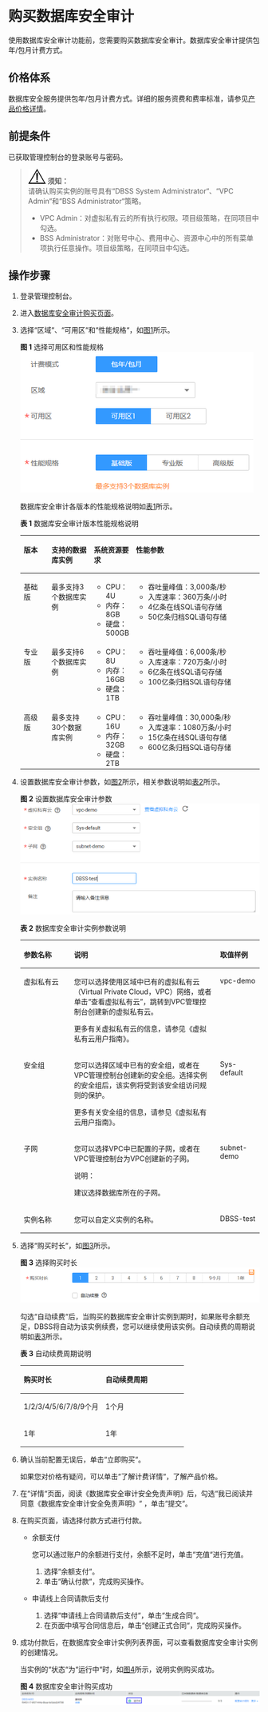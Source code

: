 # 购买数据库安全审计<a name="ZH-CN_TOPIC_0178858385"></a>

使用数据库安全审计功能前，您需要购买数据库安全审计。数据库安全审计提供包年/包月计费方式。

## 价格体系<a name="section17594129316"></a>

数据库安全服务提供包年/包月计费方式。详细的服务资费和费率标准，请参见[产品价格详情](https://www.huaweicloud.com/price_detail.html#/dbss_detail)。

## 前提条件<a name="section5851935174110"></a>

已获取管理控制台的登录账号与密码。

>![](public_sys-resources/icon-notice.gif) **须知：**   
>请确认购买实例的账号具有“DBSS System Administrator“、“VPC Admin“和“BSS Administrator“策略。  
>-   VPC Admin：对虚拟私有云的所有执行权限。项目级策略，在同项目中勾选。  
>-   BSS Administrator：对账号中心、费用中心、资源中心中的所有菜单项执行任意操作。项目级策略，在同项目中勾选。  

## 操作步骤<a name="section17091287421"></a>

1.  登录管理控制台。
2.  进入[数据库安全审计购买页面](https://console.huaweicloud.com/scc/#/sccPurchaseDBSSAudit)。
3.  选择“区域“、“可用区“和“性能规格“，如[图1](#zh-cn_topic_0161005736_fig5399172212414)所示。

    **图 1**  选择可用区和性能规格<a name="zh-cn_topic_0161005736_fig5399172212414"></a>  
    ![](figures/选择可用区和性能规格.png "选择可用区和性能规格")

    数据库安全审计各版本的性能规格说明如[表1](#zh-cn_topic_0182403334_zh-cn_topic_0110856029_table8767123235)所示。

    **表 1**  数据库安全审计版本性能规格说明

    <a name="zh-cn_topic_0182403334_zh-cn_topic_0110856029_table8767123235"></a>
    <table><thead align="left"><tr id="zh-cn_topic_0182403334_zh-cn_topic_0110856029_row376723137"><th class="cellrowborder" valign="top" width="11.77%" id="mcps1.2.5.1.1"><p id="zh-cn_topic_0182403334_zh-cn_topic_0110856029_p16767938316"><a name="zh-cn_topic_0182403334_zh-cn_topic_0110856029_p16767938316"></a><a name="zh-cn_topic_0182403334_zh-cn_topic_0110856029_p16767938316"></a>版本</p>
    </th>
    <th class="cellrowborder" valign="top" width="17.96%" id="mcps1.2.5.1.2"><p id="zh-cn_topic_0182403334_zh-cn_topic_0110856029_p157671431632"><a name="zh-cn_topic_0182403334_zh-cn_topic_0110856029_p157671431632"></a><a name="zh-cn_topic_0182403334_zh-cn_topic_0110856029_p157671431632"></a>支持的数据库实例</p>
    </th>
    <th class="cellrowborder" valign="top" width="16.3%" id="mcps1.2.5.1.3"><p id="zh-cn_topic_0182403334_zh-cn_topic_0110856029_p49212281930"><a name="zh-cn_topic_0182403334_zh-cn_topic_0110856029_p49212281930"></a><a name="zh-cn_topic_0182403334_zh-cn_topic_0110856029_p49212281930"></a>系统资源要求</p>
    </th>
    <th class="cellrowborder" valign="top" width="53.97%" id="mcps1.2.5.1.4"><p id="zh-cn_topic_0182403334_zh-cn_topic_0110856029_p17261323835"><a name="zh-cn_topic_0182403334_zh-cn_topic_0110856029_p17261323835"></a><a name="zh-cn_topic_0182403334_zh-cn_topic_0110856029_p17261323835"></a>性能参数</p>
    </th>
    </tr>
    </thead>
    <tbody><tr id="zh-cn_topic_0182403334_zh-cn_topic_0110856029_row137671535310"><td class="cellrowborder" valign="top" width="11.77%" headers="mcps1.2.5.1.1 "><p id="zh-cn_topic_0182403334_zh-cn_topic_0110856029_p177671731231"><a name="zh-cn_topic_0182403334_zh-cn_topic_0110856029_p177671731231"></a><a name="zh-cn_topic_0182403334_zh-cn_topic_0110856029_p177671731231"></a>基础版</p>
    </td>
    <td class="cellrowborder" valign="top" width="17.96%" headers="mcps1.2.5.1.2 "><p id="zh-cn_topic_0182403334_zh-cn_topic_0110856029_p1956081262319"><a name="zh-cn_topic_0182403334_zh-cn_topic_0110856029_p1956081262319"></a><a name="zh-cn_topic_0182403334_zh-cn_topic_0110856029_p1956081262319"></a>最多支持3个数据库实例</p>
    </td>
    <td class="cellrowborder" valign="top" width="16.3%" headers="mcps1.2.5.1.3 "><a name="zh-cn_topic_0182403334_zh-cn_topic_0110856029_ul59204115131"></a><a name="zh-cn_topic_0182403334_zh-cn_topic_0110856029_ul59204115131"></a><ul id="zh-cn_topic_0182403334_zh-cn_topic_0110856029_ul59204115131"><li>CPU：4U</li><li>内存：8GB</li><li>硬盘：500GB</li></ul>
    </td>
    <td class="cellrowborder" valign="top" width="53.97%" headers="mcps1.2.5.1.4 "><a name="zh-cn_topic_0182403334_zh-cn_topic_0110856029_ul863917718128"></a><a name="zh-cn_topic_0182403334_zh-cn_topic_0110856029_ul863917718128"></a><ul id="zh-cn_topic_0182403334_zh-cn_topic_0110856029_ul863917718128"><li>吞吐量峰值：3,000条/秒</li><li>入库速率：360万条/小时</li><li>4亿条在线SQL语句存储</li><li>50亿条归档SQL语句存储</li></ul>
    </td>
    </tr>
    <tr id="zh-cn_topic_0182403334_zh-cn_topic_0110856029_row17687317314"><td class="cellrowborder" valign="top" width="11.77%" headers="mcps1.2.5.1.1 "><p id="zh-cn_topic_0182403334_zh-cn_topic_0110856029_p147685316318"><a name="zh-cn_topic_0182403334_zh-cn_topic_0110856029_p147685316318"></a><a name="zh-cn_topic_0182403334_zh-cn_topic_0110856029_p147685316318"></a>专业版</p>
    </td>
    <td class="cellrowborder" valign="top" width="17.96%" headers="mcps1.2.5.1.2 "><p id="zh-cn_topic_0182403334_zh-cn_topic_0110856029_p7677195016416"><a name="zh-cn_topic_0182403334_zh-cn_topic_0110856029_p7677195016416"></a><a name="zh-cn_topic_0182403334_zh-cn_topic_0110856029_p7677195016416"></a>最多支持6个数据库实例</p>
    </td>
    <td class="cellrowborder" valign="top" width="16.3%" headers="mcps1.2.5.1.3 "><a name="zh-cn_topic_0182403334_zh-cn_topic_0110856029_ul18269153517136"></a><a name="zh-cn_topic_0182403334_zh-cn_topic_0110856029_ul18269153517136"></a><ul id="zh-cn_topic_0182403334_zh-cn_topic_0110856029_ul18269153517136"><li>CPU：8U</li><li>内存：16GB</li><li>硬盘：1TB</li></ul>
    </td>
    <td class="cellrowborder" valign="top" width="53.97%" headers="mcps1.2.5.1.4 "><a name="zh-cn_topic_0182403334_zh-cn_topic_0110856029_ul1131881116125"></a><a name="zh-cn_topic_0182403334_zh-cn_topic_0110856029_ul1131881116125"></a><ul id="zh-cn_topic_0182403334_zh-cn_topic_0110856029_ul1131881116125"><li>吞吐量峰值：6,000条/秒</li><li>入库速率：720万条/小时</li><li>6亿条在线SQL语句存储</li><li>100亿条归档SQL语句存储</li></ul>
    </td>
    </tr>
    <tr id="zh-cn_topic_0182403334_zh-cn_topic_0110856029_row127687318315"><td class="cellrowborder" valign="top" width="11.77%" headers="mcps1.2.5.1.1 "><p id="zh-cn_topic_0182403334_zh-cn_topic_0110856029_p147687316313"><a name="zh-cn_topic_0182403334_zh-cn_topic_0110856029_p147687316313"></a><a name="zh-cn_topic_0182403334_zh-cn_topic_0110856029_p147687316313"></a>高级版</p>
    </td>
    <td class="cellrowborder" valign="top" width="17.96%" headers="mcps1.2.5.1.2 "><p id="zh-cn_topic_0182403334_zh-cn_topic_0110856029_p14366755544"><a name="zh-cn_topic_0182403334_zh-cn_topic_0110856029_p14366755544"></a><a name="zh-cn_topic_0182403334_zh-cn_topic_0110856029_p14366755544"></a>最多支持30个数据库实例</p>
    </td>
    <td class="cellrowborder" valign="top" width="16.3%" headers="mcps1.2.5.1.3 "><a name="zh-cn_topic_0182403334_zh-cn_topic_0110856029_ul15153546134"></a><a name="zh-cn_topic_0182403334_zh-cn_topic_0110856029_ul15153546134"></a><ul id="zh-cn_topic_0182403334_zh-cn_topic_0110856029_ul15153546134"><li>CPU：16U</li><li>内存：32GB</li><li>硬盘：2TB</li></ul>
    </td>
    <td class="cellrowborder" valign="top" width="53.97%" headers="mcps1.2.5.1.4 "><a name="zh-cn_topic_0182403334_zh-cn_topic_0110856029_ul857521512121"></a><a name="zh-cn_topic_0182403334_zh-cn_topic_0110856029_ul857521512121"></a><ul id="zh-cn_topic_0182403334_zh-cn_topic_0110856029_ul857521512121"><li>吞吐量峰值：30,000条/秒</li><li>入库速率：1080万条/小时</li><li>15亿条在线SQL语句存储</li><li>600亿条归档SQL语句存储</li></ul>
    </td>
    </tr>
    </tbody>
    </table>

4.  设置数据库安全审计参数，如[图2](#zh-cn_topic_0161005736_fig141093558265)所示，相关参数说明如[表2](#zh-cn_topic_0161005736_table4295843716304)所示。

    **图 2**  设置数据库安全审计参数<a name="zh-cn_topic_0161005736_fig141093558265"></a>  
    ![](figures/设置数据库安全审计参数.png "设置数据库安全审计参数")

    **表 2**  数据库安全审计实例参数说明

    <a name="zh-cn_topic_0161005736_table4295843716304"></a>
    <table><thead align="left"><tr id="zh-cn_topic_0161005736_row4338993216304"><th class="cellrowborder" valign="top" width="21%" id="mcps1.2.4.1.1"><p id="zh-cn_topic_0161005736_p2492361616304"><a name="zh-cn_topic_0161005736_p2492361616304"></a><a name="zh-cn_topic_0161005736_p2492361616304"></a>参数名称</p>
    </th>
    <th class="cellrowborder" valign="top" width="61%" id="mcps1.2.4.1.2"><p id="zh-cn_topic_0161005736_p554697916304"><a name="zh-cn_topic_0161005736_p554697916304"></a><a name="zh-cn_topic_0161005736_p554697916304"></a>说明</p>
    </th>
    <th class="cellrowborder" valign="top" width="18%" id="mcps1.2.4.1.3"><p id="zh-cn_topic_0161005736_p4665219216304"><a name="zh-cn_topic_0161005736_p4665219216304"></a><a name="zh-cn_topic_0161005736_p4665219216304"></a>取值样例</p>
    </th>
    </tr>
    </thead>
    <tbody><tr id="zh-cn_topic_0161005736_row3896937416304"><td class="cellrowborder" valign="top" width="21%" headers="mcps1.2.4.1.1 "><p id="zh-cn_topic_0161005736_p43233810163143"><a name="zh-cn_topic_0161005736_p43233810163143"></a><a name="zh-cn_topic_0161005736_p43233810163143"></a>虚拟私有云</p>
    </td>
    <td class="cellrowborder" valign="top" width="61%" headers="mcps1.2.4.1.2 "><p id="zh-cn_topic_0161005736_p43931877142852"><a name="zh-cn_topic_0161005736_p43931877142852"></a><a name="zh-cn_topic_0161005736_p43931877142852"></a>您可以选择使用区域中已有的虚拟私有云（Virtual Private Cloud，VPC）网络，或者单击<span class="parmname" id="zh-cn_topic_0161005736_parmname1410684115716"><a name="zh-cn_topic_0161005736_parmname1410684115716"></a><a name="zh-cn_topic_0161005736_parmname1410684115716"></a>“查看虚拟私有云”</span>，跳转到VPC管理控制台创建新的虚拟私有云。</p>
    <p id="zh-cn_topic_0161005736_p12277754163143"><a name="zh-cn_topic_0161005736_p12277754163143"></a><a name="zh-cn_topic_0161005736_p12277754163143"></a>更多有关虚拟私有云的信息，请参见<span id="zh-cn_topic_0161005736_cite131068410570"><a name="zh-cn_topic_0161005736_cite131068410570"></a><a name="zh-cn_topic_0161005736_cite131068410570"></a>《虚拟私有云用户指南》</span>。</p>
    </td>
    <td class="cellrowborder" valign="top" width="18%" headers="mcps1.2.4.1.3 "><p id="zh-cn_topic_0161005736_p54974002163143"><a name="zh-cn_topic_0161005736_p54974002163143"></a><a name="zh-cn_topic_0161005736_p54974002163143"></a>vpc-demo</p>
    </td>
    </tr>
    <tr id="zh-cn_topic_0161005736_row1319658616304"><td class="cellrowborder" valign="top" width="21%" headers="mcps1.2.4.1.1 "><p id="zh-cn_topic_0161005736_p12055799163143"><a name="zh-cn_topic_0161005736_p12055799163143"></a><a name="zh-cn_topic_0161005736_p12055799163143"></a>安全组</p>
    </td>
    <td class="cellrowborder" valign="top" width="61%" headers="mcps1.2.4.1.2 "><p id="zh-cn_topic_0161005736_p36995663163143"><a name="zh-cn_topic_0161005736_p36995663163143"></a><a name="zh-cn_topic_0161005736_p36995663163143"></a>您可以选择区域中已有的安全组，或者在VPC管理控制台创建新的安全组。选择实例的安全组后，该实例将受到该安全组访问规则的保护。</p>
    <p id="zh-cn_topic_0161005736_p2552109019107"><a name="zh-cn_topic_0161005736_p2552109019107"></a><a name="zh-cn_topic_0161005736_p2552109019107"></a>更多有关安全组的信息，请参见<span id="zh-cn_topic_0161005736_cite710910418575"><a name="zh-cn_topic_0161005736_cite710910418575"></a><a name="zh-cn_topic_0161005736_cite710910418575"></a>《虚拟私有云用户指南》</span>。</p>
    </td>
    <td class="cellrowborder" valign="top" width="18%" headers="mcps1.2.4.1.3 "><p id="zh-cn_topic_0161005736_p43858740163143"><a name="zh-cn_topic_0161005736_p43858740163143"></a><a name="zh-cn_topic_0161005736_p43858740163143"></a>Sys-default</p>
    </td>
    </tr>
    <tr id="zh-cn_topic_0161005736_row16837105815489"><td class="cellrowborder" valign="top" width="21%" headers="mcps1.2.4.1.1 "><p id="zh-cn_topic_0161005736_p29202425163143"><a name="zh-cn_topic_0161005736_p29202425163143"></a><a name="zh-cn_topic_0161005736_p29202425163143"></a>子网</p>
    </td>
    <td class="cellrowborder" valign="top" width="61%" headers="mcps1.2.4.1.2 "><p id="zh-cn_topic_0161005736_p3006831191155"><a name="zh-cn_topic_0161005736_p3006831191155"></a><a name="zh-cn_topic_0161005736_p3006831191155"></a>您可以选择VPC中已配置的子网，或者在VPC管理控制台为VPC创建新的子网。</p>
    <div class="note" id="note12680155913916"><a name="note12680155913916"></a><a name="note12680155913916"></a><span class="notetitle"> 说明： </span><div class="notebody"><p id="p13681205953913"><a name="p13681205953913"></a><a name="p13681205953913"></a>建议选择数据库所在的子网。</p>
    </div></div>
    </td>
    <td class="cellrowborder" valign="top" width="18%" headers="mcps1.2.4.1.3 "><p id="zh-cn_topic_0161005736_p1305255163143"><a name="zh-cn_topic_0161005736_p1305255163143"></a><a name="zh-cn_topic_0161005736_p1305255163143"></a>subnet-demo</p>
    </td>
    </tr>
    <tr id="zh-cn_topic_0161005736_row2550998316304"><td class="cellrowborder" valign="top" width="21%" headers="mcps1.2.4.1.1 "><p id="zh-cn_topic_0161005736_p5304271416304"><a name="zh-cn_topic_0161005736_p5304271416304"></a><a name="zh-cn_topic_0161005736_p5304271416304"></a>实例名称</p>
    </td>
    <td class="cellrowborder" valign="top" width="61%" headers="mcps1.2.4.1.2 "><p id="zh-cn_topic_0161005736_p6040559116304"><a name="zh-cn_topic_0161005736_p6040559116304"></a><a name="zh-cn_topic_0161005736_p6040559116304"></a>您可以自定义实例的名称。</p>
    </td>
    <td class="cellrowborder" valign="top" width="18%" headers="mcps1.2.4.1.3 "><p id="zh-cn_topic_0161005736_p64106164142025"><a name="zh-cn_topic_0161005736_p64106164142025"></a><a name="zh-cn_topic_0161005736_p64106164142025"></a>DBSS-test</p>
    </td>
    </tr>
    </tbody>
    </table>

5.  选择“购买时长“，如[图3](#zh-cn_topic_0161005736_fig16802356463)所示。

    **图 3**  选择购买时长<a name="zh-cn_topic_0161005736_fig16802356463"></a>  
    ![](figures/选择购买时长-29.png "选择购买时长-29")

    勾选“自动续费“后，当购买的数据库安全审计实例到期时，如果账号余额充足，DBSS将自动为该实例续费，您可以继续使用该实例。自动续费的周期说明如[表3](#zh-cn_topic_0161005736_table826301613614)所示。

    **表 3**  自动续费周期说明

    <a name="zh-cn_topic_0161005736_table826301613614"></a>
    <table><thead align="left"><tr id="zh-cn_topic_0161005736_zh-cn_topic_0110855920_row826418166366"><th class="cellrowborder" valign="top" width="50%" id="mcps1.2.3.1.1"><p id="zh-cn_topic_0161005736_zh-cn_topic_0110855920_p1426415165362"><a name="zh-cn_topic_0161005736_zh-cn_topic_0110855920_p1426415165362"></a><a name="zh-cn_topic_0161005736_zh-cn_topic_0110855920_p1426415165362"></a>购买时长</p>
    </th>
    <th class="cellrowborder" valign="top" width="50%" id="mcps1.2.3.1.2"><p id="zh-cn_topic_0161005736_zh-cn_topic_0110855920_p12264131616366"><a name="zh-cn_topic_0161005736_zh-cn_topic_0110855920_p12264131616366"></a><a name="zh-cn_topic_0161005736_zh-cn_topic_0110855920_p12264131616366"></a>自动续费周期</p>
    </th>
    </tr>
    </thead>
    <tbody><tr id="zh-cn_topic_0161005736_zh-cn_topic_0110855920_row32642163361"><td class="cellrowborder" valign="top" width="50%" headers="mcps1.2.3.1.1 "><p id="zh-cn_topic_0161005736_zh-cn_topic_0110855920_p1726410167369"><a name="zh-cn_topic_0161005736_zh-cn_topic_0110855920_p1726410167369"></a><a name="zh-cn_topic_0161005736_zh-cn_topic_0110855920_p1726410167369"></a>1/2/3/4/5/6/7/8/9个月</p>
    </td>
    <td class="cellrowborder" valign="top" width="50%" headers="mcps1.2.3.1.2 "><p id="zh-cn_topic_0161005736_zh-cn_topic_0110855920_p426421613363"><a name="zh-cn_topic_0161005736_zh-cn_topic_0110855920_p426421613363"></a><a name="zh-cn_topic_0161005736_zh-cn_topic_0110855920_p426421613363"></a>1个月</p>
    </td>
    </tr>
    <tr id="zh-cn_topic_0161005736_zh-cn_topic_0110855920_row6317519183615"><td class="cellrowborder" valign="top" width="50%" headers="mcps1.2.3.1.1 "><p id="zh-cn_topic_0161005736_zh-cn_topic_0110855920_p531816198361"><a name="zh-cn_topic_0161005736_zh-cn_topic_0110855920_p531816198361"></a><a name="zh-cn_topic_0161005736_zh-cn_topic_0110855920_p531816198361"></a>1年</p>
    </td>
    <td class="cellrowborder" valign="top" width="50%" headers="mcps1.2.3.1.2 "><p id="zh-cn_topic_0161005736_zh-cn_topic_0110855920_p6318161963616"><a name="zh-cn_topic_0161005736_zh-cn_topic_0110855920_p6318161963616"></a><a name="zh-cn_topic_0161005736_zh-cn_topic_0110855920_p6318161963616"></a>1年</p>
    </td>
    </tr>
    </tbody>
    </table>

6.  确认当前配置无误后，单击“立即购买“。

    如果您对价格有疑问，可以单击“了解计费详情“，了解产品价格。

7.  在“详情“页面，阅读《数据库安全审计安全免责声明》后，勾选“我已阅读并同意《数据库安全审计安全免责声明》“  ，单击“提交“。
8.  在购买页面，请选择付款方式进行付款。
    -   余额支付

        您可以通过账户的余额进行支付，余额不足时，单击“充值“进行充值。

        1.  选择“余额支付“。
        2.  单击“确认付款“，完成购买操作。

    -   申请线上合同请款后支付
        1.  选择“申请线上合同请款后支付“，单击“生成合同“。
        2.  在页面中填写合同信息后，单击“创建正式合同“，完成购买操作。

9.  成功付款后，在数据库安全审计实例列表界面，可以查看数据库安全审计实例的创建情况。

    当实例的“状态“为“运行中“时，如[图4](#zh-cn_topic_0161005736_fig273793113614)所示，说明实例购买成功。

    **图 4**  数据库安全审计购买成功<a name="zh-cn_topic_0161005736_fig273793113614"></a>  
    ![](figures/数据库安全审计购买成功.png "数据库安全审计购买成功")


